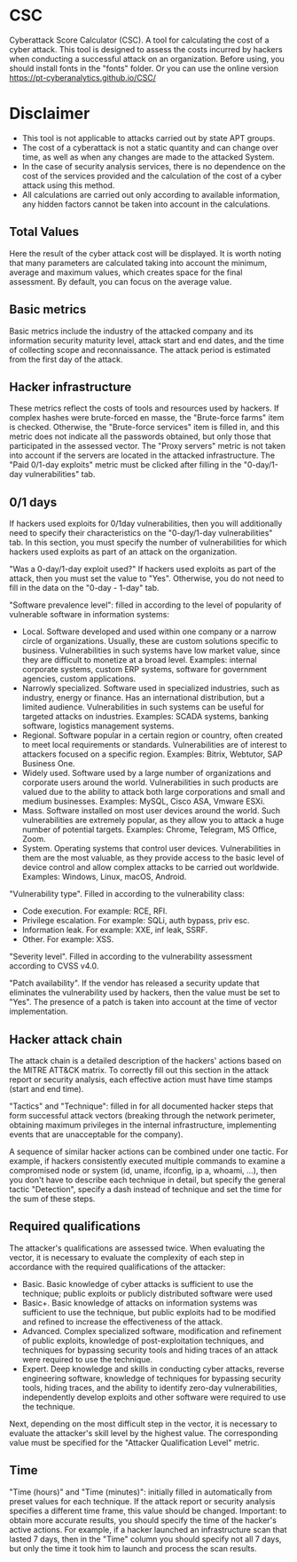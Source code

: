 # CSC
Cyberattack Score Calculator (CSC). A tool for calculating the cost of a cyber attack.
This tool is designed to assess the costs incurred by hackers when conducting a successful attack on an organization. 
Before using, you should install fonts in the "fonts" folder.
Or you can use the online version https://pt-cyberanalytics.github.io/CSC/

# Disclaimer
- This tool is not applicable to attacks carried out by state APT groups.
- The cost of a cyberattack is not a static quantity and can change over time, as well as when any changes are made to the attacked System.
- In the case of security analysis services, there is no dependence on the cost of the services provided and the calculation of the cost of a cyber attack using this method.
- All calculations are carried out only according to available information, any hidden factors cannot be taken into account in the calculations.

## Total Values
Here the result of the cyber attack cost will be displayed. It is worth noting that many parameters are calculated taking into account the minimum, average and maximum values, which creates space for the final assessment. By default, you can focus on the average value.

## Basic metrics
Basic metrics include the industry of the attacked company and its information security maturity level, attack start and end dates, and the time of collecting scope and reconnaissance. The attack period is estimated from the first day of the attack.

## Hacker infrastructure
These metrics reflect the costs of tools and resources used by hackers.
If complex hashes were brute-forced en masse, the "Brute-force farms" item is checked. Otherwise, the "Brute-force services" item is filled in, and this metric does not indicate all the passwords obtained, but only those that participated in the assessed vector.
The "Proxy servers" metric is not taken into account if the servers are located in the attacked infrastructure.
The "Paid 0/1-day exploits" metric must be clicked after filling in the "0-day/1-day vulnerabilities" tab.

## 0/1 days
If hackers used exploits for 0/1day vulnerabilities, then you will additionally need to specify their characteristics on the "0-day/1-day vulnerabilities" tab.
In this section, you must specify the number of vulnerabilities for which hackers used exploits as part of an attack on the organization.

"Was a 0-day/1-day exploit used?" If hackers used exploits as part of the attack, then you must set the value to "Yes". Otherwise, you do not need to fill in the data on the "0-day - 1-day" tab.

"Software prevalence level": filled in according to the level of popularity of vulnerable software in information systems:
- Local. Software developed and used within one company or a narrow circle of organizations. Usually, these are custom solutions specific to business. Vulnerabilities in such systems have low market value, since they are difficult to monetize at a broad level. Examples: internal corporate systems, custom ERP systems, software for government agencies, custom applications.
- Narrowly specialized. Software used in specialized industries, such as industry, energy or finance. Has an international distribution, but a limited audience. Vulnerabilities in such systems can be useful for targeted attacks on industries. Examples: SCADA systems, banking software, logistics management systems.
- Regional. Software popular in a certain region or country, often created to meet local requirements or standards. Vulnerabilities are of interest to attackers focused on a specific region. Examples: Bitrix, Webtutor, SAP Business One.
- Widely used. Software used by a large number of organizations and corporate users around the world. Vulnerabilities in such products are valued due to the ability to attack both large corporations and small and medium businesses. Examples: MySQL, Cisco ASA, Vmware ESXi.
- Mass. Software installed on most user devices around the world. Such vulnerabilities are extremely popular, as they allow you to attack a huge number of potential targets. Examples: Chrome, Telegram, MS Office, Zoom.
- System. Operating systems that control user devices. Vulnerabilities in them are the most valuable, as they provide access to the basic level of device control and allow complex attacks to be carried out worldwide. Examples: Windows, Linux, macOS, Android.

"Vulnerability type". Filled in according to the vulnerability class:
- Code execution. For example: RCE, RFI.
- Privilege escalation. For example: SQLi, auth bypass, priv esc.
- Information leak. For example: XXE, inf leak, SSRF.
- Other. For example: XSS.

"Severity level". Filled in according to the vulnerability assessment according to CVSS v4.0.

"Patch availability". If the vendor has released a security update that eliminates the vulnerability used by hackers, then the value must be set to "Yes". The presence of a patch is taken into account at the time of vector implementation.


## Hacker attack chain
The attack chain is a detailed description of the hackers' actions based on the MITRE ATT&CK matrix. To correctly fill out this section in the attack report or security analysis, each effective action must have time stamps (start and end time).

"Tactics" and "Technique": filled in for all documented hacker steps that form successful attack vectors (breaking through the network perimeter, obtaining maximum privileges in the internal infrastructure, implementing events that are unacceptable for the company).

A sequence of similar hacker actions can be combined under one tactic. For example, if hackers consistently executed multiple commands to examine a compromised node or system (id, uname, ifconfig, ip a, whoami, ...), then you don't have to describe each technique in detail, but specify the general tactic "Detection", specify a dash instead of technique and set the time for the sum of these steps.

## Required qualifications
The attacker's qualifications are assessed twice.
When evaluating the vector, it is necessary to evaluate the complexity of each step in accordance with the required qualifications of the attacker:
- Basic. Basic knowledge of cyber attacks is sufficient to use the technique; public exploits or publicly distributed software were used
- Basic+. Basic knowledge of attacks on information systems was sufficient to use the technique, but public exploits had to be modified and refined to increase the effectiveness of the attack.
- Advanced. Complex specialized software, modification and refinement of public exploits, knowledge of post-exploitation techniques, and techniques for bypassing security tools and hiding traces of an attack were required to use the technique.
- Expert. Deep knowledge and skills in conducting cyber attacks, reverse engineering software, knowledge of techniques for bypassing security tools, hiding traces, and the ability to identify zero-day vulnerabilities, independently develop exploits and other software were required to use the technique.

Next, depending on the most difficult step in the vector, it is necessary to evaluate the attacker's skill level by the highest value.
The corresponding value must be specified for the "Attacker Qualification Level" metric.

## Time
"Time (hours)" and "Time (minutes)": initially filled in automatically from preset values ​​for each technique. If the attack report or security analysis specifies a different time frame, this value should be changed.
Important: to obtain more accurate results, you should specify the time of the hacker's active actions. For example, if a hacker launched an infrastructure scan that lasted 7 days, then in the "Time" column you should specify not all 7 days, but only the time it took him to launch and process the scan results.
